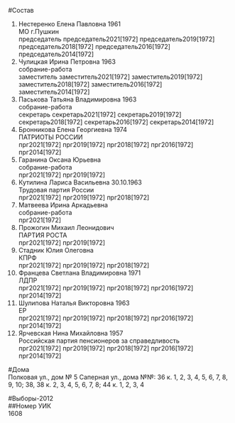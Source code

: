 #Состав  
1. Нестеренко Елена Павловна 1961  
    МО г.Пушкин  
    председатель председатель2021[1972] председатель2019[1972] председатель2018[1972] председатель2016[1972] председатель2014[1972]  
2. Чулицкая Ирина Петровна 1963  
    собрание-работа  
    заместитель заместитель2021[1972] заместитель2019[1972] заместитель2018[1972] заместитель2016[1972] заместитель2014[1972]  
3. Паськова Татьяна Владимировна 1963  
    собрание-работа  
    секретарь секретарь2021[1972] секретарь2019[1972] секретарь2018[1972] секретарь2016[1972] секретарь2014[1972]  
4. Бронникова Елена Георгиевна 1974  
    ПАТРИОТЫ РОССИИ  
    прг2021[1972] прг2019[1972] прг2018[1972] прг2016[1972] прг2014[1972]  
5. Гаранина Оксана Юрьевна  
    собрание-работа  
    прг2021[1972] прг2019[1972]  
6. Кутилина Лариса Васильевна 30.10.1963  
    Трудовая партия России  
    прг2021[1972] прг2019[1972] прг2018[1972]  
7. Матвеева Ирина Аркадьевна  
    собрание-работа  
    прг2021[1972]  
8. Прожогин Михаил Леонидович  
    ПАРТИЯ РОСТА  
    прг2021[1972] прг2019[1972]  
9. Стадник Юлия Олеговна  
    КПРФ  
    прг2021[1972] прг2019[1972] прг2018[1972]  
10. Францева Светлана Владимировна 1971  
    ЛДПР  
    прг2021[1972] прг2019[1972] прг2018[1972] прг2016[1972] прг2014[1972]  
11. Шулипова Наталья Викторовна 1963  
    ЕР  
    прг2021[1972] прг2019[1972] прг2018[1972] прг2016[1972] прг2014[1972]  
12. Ярчевская Нина Михайловна 1957  
    Российская партия пенсионеров за справедливость  
    прг2021[1972] прг2019[1972] прг2018[1972] прг2016[1972] прг2014[1972]  

#Дома  
Полковая ул., дом № 5 Саперная ул., дома №№: 36 к. 1, 2, 3, 4, 5, 6, 7, 8, 9, 10; 38, 38 к. 2, 3, 4, 5, 6, 7, 8; 44 к. 1, 2, 3, 4  
  
#Выборы-2012  
##Номер УИК  
1608  
